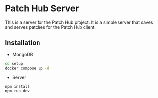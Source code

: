 # Patch Hub Server

This is a server for the Patch Hub project. It is a simple server that saves and serves patches for the Patch Hub client.

## Installation

- MongoDB

```bash
cd setup
docker compose up -d
```

- Server

```bash
npm install
npm run dev
```
